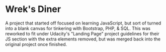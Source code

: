 # Wrek's Diner

A project that started off focused on learning JavaScript, but sort of turned into a blank canvas for tinkering with Bootstrap, PHP, & SQL. This was reworked to fit under Udacity's "Landing Page" project guidelines for their JS section with the extra elements removed, but was merged back into the original project once finished.